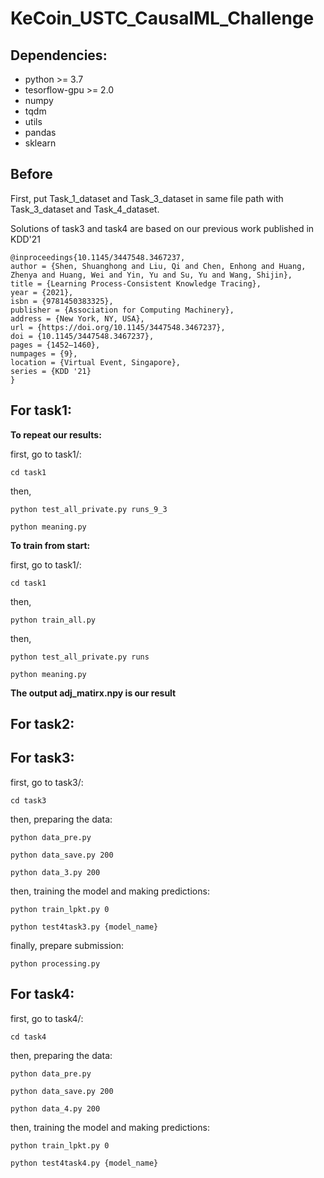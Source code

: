 # KeCoin_USTC_CausalML_Challenge

## Dependencies:

- python >= 3.7
- tesorflow-gpu >= 2.0 
- numpy
- tqdm
- utils
- pandas
- sklearn

## Before

First, put Task_1_dataset and Task_3_dataset in same file path with Task_3_dataset and Task_4_dataset.

Solutions of task3 and task4 are based on our previous work published in KDD'21
```
@inproceedings{10.1145/3447548.3467237,
author = {Shen, Shuanghong and Liu, Qi and Chen, Enhong and Huang, Zhenya and Huang, Wei and Yin, Yu and Su, Yu and Wang, Shijin},
title = {Learning Process-Consistent Knowledge Tracing},
year = {2021},
isbn = {9781450383325},
publisher = {Association for Computing Machinery},
address = {New York, NY, USA},
url = {https://doi.org/10.1145/3447548.3467237},
doi = {10.1145/3447548.3467237},
pages = {1452–1460},
numpages = {9},
location = {Virtual Event, Singapore},
series = {KDD '21}
}
```
## For task1: 
**To repeat our results:**

first, go to task1/:

`cd task1`

then, 

`python test_all_private.py runs_9_3`

`python meaning.py`

**To train from start:**

first, go to task1/:

`cd task1`

then, 

`python train_all.py`

then, 

`python test_all_private.py runs`

`python meaning.py`

**The output adj_matirx.npy is our result**



## For task2: 


## For task3: 
first, go to task3/:

`cd task3`

then, preparing the data:

`python data_pre.py`


`python data_save.py 200`

`python data_3.py 200`

then, training the model and making predictions:

`python train_lpkt.py 0`

`python test4task3.py {model_name}`

finally, prepare submission:

`python processing.py`

## For task4: 
first, go to task4/:

`cd task4`

then, preparing the data:

`python data_pre.py`


`python data_save.py 200`

`python data_4.py 200`

then, training the model and making predictions:

`python train_lpkt.py 0`

`python test4task4.py {model_name}`
